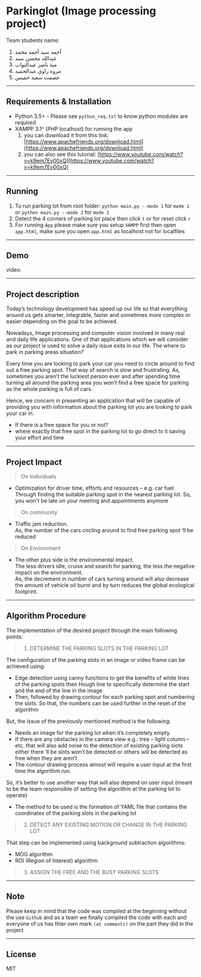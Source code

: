 # Parkinglot (Image processing project)

Team students name:
1. أحمد سيد أحمد محمد
2. عبدالله محسن سيد
3. منة ناصر عبدالتواب
4. مروة راوي عبدالحميد
5. عصمت سعيد خميس

---

Requirements & Installation
------
- Python 3.5+ - Please see `python_req.txt` to know python modules are required
&nbsp;
- XAMPP 3.1^ (PHP localhost) for running the app
	1. you can download it from this link: [https://www.apachefriends.org/download.html](https://www.apachefriends.org/download.html)
	2. you can also see this tutorial: [https://www.youtube.com/watch?v=k9em7Ey00xQ](https://www.youtube.com/watch?v=k9em7Ey00xQ)


---

Running
------
1. To run parking lot from root folder: `python main.py --mode 1` for `mode 1` or `python main.py --mode 2` for `mode 2`
2. Detect the 4 corners of parking lot place then click `t` or for reset click `r`
3. For running `App` please make sure you setup `XAMPP` first then open `app.html`, make sure you open `app.html` as localhost not for localfiles

---

Demo
------
video:

---

Project description
------
Today’s technology development has speed up our life so that everything around us gets smarter, integrable, faster and sometimes more complex or easier depending on the goal to be achieved.

Nowadays, Image processing and computer vision involved in many real and daily life applications.
One of that applications which we will consider as our project is used to solve a daily issue exits in our life. The where to park in parking areas situation?

Every time you are looking to park your car you need to circle around to find out a free parking spot. That way of search is slow and frustrating. As, sometimes you aren’t the luckiest person ever and after spending time turning all around the parking area you won’t find a free space for parking as the whole parking is full of cars.

Hence, we concern in presenting an application that will be capable of providing you with information about the parking lot you are looking to park your car in.
  - If there is a free space for you or not?
  - where exactly that free spot in the parking lot to go direct to it saving your effort and time


---


Project Impact
------
> On individuals
-	Optimization for driver time, efforts and resources – e.g. car fuel.
<br/> Through finding the suitable parking spot in the nearest parking lot. So, you won't be late on your meeting and appointments anymore
> On community
-	Traffic jam reduction.
  <br/>As, the number of the cars circling around to find free parking spot ‘ll be reduced
> On Environment
-	The other plus side is the environmental impact.
  <br/>The less drivers idle, cruise and search for parking, the less the negative impact on the environment.
  <br/>As, the decrement in number of cars turning around will also decrease the amount of vehicle oil burnt and by turn reduces the global ecological footprint.

---

Algorithm Procedure
------
The implementation of the desired project through the main following points:
>1. DETERMINE THE PARKING SLOTS IN THE PARKING LOT

The configuration of the parking slots in an image or video frame can be achieved using:
  -	Edge detection using canny functions to get the benefits of white lines of the parking spots then Hough line to specifically determine the start and the end of the line in the image
  -	Then, followed by drawing contour for each parking spot and numbering the slots. So that, the numbers can be used further in the reset of the algorithm

But, the issue of the previously mentioned method is the following:
  -	Needs an image for the parking lot when it’s completely empty.
  -	If there are any obstacles in the camera view e.g.: tree – light column – etc. that will also add noise to the detection of existing parking slots either there ‘ll be slots won’t be detected or others will be detected as free when they are aren’t
  -	The contour drawing process almost will require a user input at the first time the algorithm run.

So, it’s better to use another way that will also depend on user input (meant to be the team responsible of setting the algorithm at the parking lot to operate)
  -	The method to be used is the formation of YAML file that contains the coordinates of the parking slots in the parking lot
>2. DETECT ANY EXISTING MOTION OR CHANGE IN THE PARKING LOT

That step can be implemented using background subtraction algorithms:
  - MOG algorithm
  - ROI (Region of Interest) algorithm

>3. ASSIGN THE FREE AND THE BUSY PARKING SLOTS

---

Note
------
Please keep in mind that the code was compiled at the beginning without the use `Github`
and as a team we finally compiled the code with each and everyone of us has thier
own mark `(at comments)` on the part they did in the project

---

License
------
MIT
